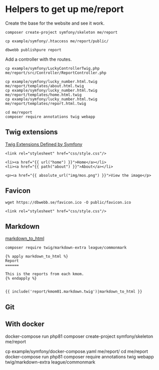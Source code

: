 Helpers to get up me/report
============================


Create the base for the website and see it work.

```
composer create-project symfony/skeleton me/report

cp example/symfony/.htaccess me/report/public/

dbwebb publishpure report
```

Add a controller with the routes.

```
cp example/symfony/LuckyControllerTwig.php me/report/src/Controller/ReportController.php

cp example/symfony/lucky_number.html.twig me/report/templates/about.html.twig
cp example/symfony/lucky_number.html.twig me/report/templates/home.html.twig
cp example/symfony/lucky_number.html.twig me/report/templates/report.html.twig

cd me/report
composer require annotations twig webapp
```



Twig extensions
----------------------------

[Twig Extensions Defined by Symfony](https://symfony.com/doc/current/reference/twig_reference.html)

```
<link rel="stylesheet" href="css/style.css"/>

<li><a href="{{ url("home") }}">Home</a></li>
<li><a href="{{ path("about") }}">About</a></li>

<p><a href="{{ absolute_url("img/mos.png") }}">View the image</p>
```



Favicon
----------------------------

```
wget https://dbwebb.se/favicon.ico -O public/favicon.ico
```

```
<link rel="stylesheet" href="css/style.css"/>
```



Markdown
----------------------------

[markdown_to_html](https://twig.symfony.com/doc/3.x/filters/markdown_to_html.html)

```
composer require twig/markdown-extra league/commonmark
```

```
{% apply markdown_to_html %}
Report
======

This is the reports from each kmom.
{% endapply %}


{{ include('report/kmom01.markdown.twig')|markdown_to_html }}
```



Git
----------------------------



With docker
----------------------------

docker-compose run php81 composer create-project symfony/skeleton me/report

cp example/symfony/docker-compose.yaml me/report/
cd me/report
docker-compose run php81 composer require annotations twig webapp twig/markdown-extra league/commonmark
